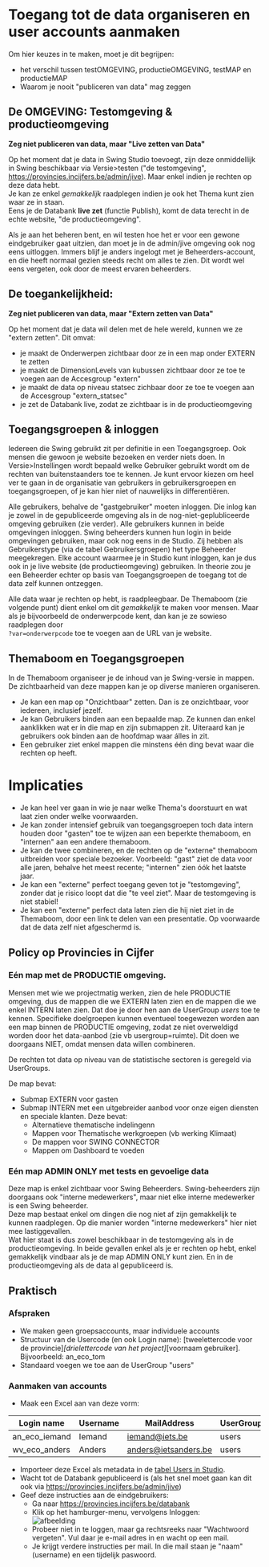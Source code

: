 # Toegang tot de data organiseren en user accounts aanmaken

Om hier keuzes in te maken, moet je dit begrijpen:

- het verschil tussen testOMGEVING, productieOMGEVING, testMAP en productieMAP
- Waarom je nooit "publiceren van data" mag zeggen

## De OMGEVING: Testomgeving & productieomgeving

**Zeg niet publiceren van data, maar "Live zetten van Data"**

Op het moment dat je data in Swing Studio toevoegt, zijn deze onmiddellijk in Swing beschikbaar via Versie>testen ("de testomgeving", https://provincies.incijfers.be/admin/jive).
Maar enkel indien je rechten op deze data hebt.  
Je kan ze enkel *gemakkelijk* raadplegen indien je ook het Thema kunt zien waar ze in staan.  
Eens je de Databank **live zet** (functie Publish), komt de data terecht in de echte website, "de productieomgeving".

Als je aan het beheren bent, en wil testen hoe het er voor een gewone eindgebruiker gaat uitzien, dan moet je in de admin/jive omgeving ook nog eens uitloggen. Immers blijf je anders ingelogt met je Beheerders-account, en die heeft normaal gezien steeds recht om alles te zien. Dit wordt wel eens vergeten, ook door de meest ervaren beheerders.


## De toegankelijkheid: 
**Zeg niet publiceren van data, maar "Extern zetten van Data"**

Op het moment dat je data wil delen met de hele wereld, kunnen we ze "extern zetten". Dit omvat:
- je maakt de Onderwerpen zichtbaar door ze in een map onder EXTERN te zetten
- je maakt de DimensionLevels van kubussen zichtbaar door ze toe te voegen aan de Accesgroup "extern"
- je maakt de data op niveau statsec zichbaar door ze toe te voegen aan de Accesgroup "extern_statsec"
- je zet de Databank live, zodat ze zichtbaar is in de productieomgeving


## Toegangsgroepen & inloggen

Iedereen die Swing gebruikt zit per definitie in een Toegangsgroep. 
Ook mensen die gewoon je website bezoeken en verder niets doen. In Versie>Instellingen wordt bepaald welke Gebruiker gebruikt wordt om de rechten van buitenstaanders toe te kennen.
Je kunt ervoor kiezen om heel ver te gaan in de organisatie van gebruikers in gebruikersgroepen en toegangsgroepen, of je kan hier niet of nauwelijks in differentiëren.

Alle gebruikers, behalve de "gastgebruiker" moeten inloggen. Die inlog kan je zowel in de gepubliceerde omgeving als in de nog-niet-geplubliceerde omgeving gebruiken (zie verder). Alle gebruikers kunnen in beide omgevingen inloggen. 
Swing beheerders kunnen hun login in beide omgevingen gebruiken, maar ook nog eens in de Studio. Zij hebben als Gebruikerstype (via de tabel Gebruikersgroepen) het type Beheerder meegekregen. Elke account waarmee je in Studio kunt inloggen, kan je dus ook in je live website (de productieomgeving) gebruiken.
In theorie zou je een Beheerder echter op basis van Toegangsgroepen de toegang tot de data zelf kunnen ontzeggen.

Alle data waar je rechten op hebt, is raadpleegbaar. De Themaboom (zie volgende punt) dient enkel om dit *gemakkelijk* te maken voor mensen. Maar als je bijvoorbeeld de onderwerpcode kent, dan kan je ze sowieso raadplegen door  
`?var=onderwerpcode` toe te voegen aan de URL van je website.


## Themaboom en Toegangsgroepen

In de Themaboom organiseer je de inhoud van je Swing-versie in mappen.
De zichtbaarheid van deze mappen kan je op diverse manieren organiseren. 
* Je kan een map op "Onzichtbaar" zetten. Dan is ze onzichtbaar, voor iedereen, inclusief jezelf.
* Je kan Gebruikers binden aan een bepaalde map. Ze kunnen dan enkel aanklikken wat er in die map en zijn submappen zit. Uiteraard kan je gebruikers ook binden aan de hoofdmap waar álles in zit.
* Een gebruiker ziet enkel mappen die minstens één ding bevat waar die rechten op heeft.


 # Implicaties
 
 * Je kan heel ver gaan in wie je naar welke Thema's doorstuurt en wat laat zien onder welke voorwaarden.
 * Je kan zonder intensief gebruik van toegangsgroepen toch data intern houden door "gasten" toe te wijzen aan een beperkte themaboom, en "internen" aan een andere themaboom.
 * Je kan de twee combineren, en de rechten op de "externe" themaboom uitbreiden voor speciale bezoeker. Voorbeeld: "gast" ziet de data voor alle jaren, behalve het meest recente; "internen" zien óók het laatste jaar.
 * Je kan een "externe" perfect toegang geven tot je "testomgeving", zonder dat je risico loopt dat die "te veel ziet". Maar de testomgeving is niet stabiel!
 * Je kan een "externe" perfect data laten zien die hij niet ziet in de Themaboom, door een link te delen van een presentatie. Op voorwaarde dat de data zelf niet afgeschermd is.
 
 
 ## Policy op Provincies in Cijfer
 
 ### Eén map met de PRODUCTIE omgeving.
 
 Mensen met wie we projectmatig werken, zien de hele PRODUCTIE omgeving, dus de mappen die we EXTERN laten zien en de mappen die we enkel INTERN laten zien. Dat doe je door hen aan de UserGroup *users* toe te kennen.
 Specifieke doelgroepen kunnen eventueel toegewezen worden aan een map binnen de PRODUCTIE omgeving, zodat ze niet overweldigd worden door het data-aanbod (zie vb usergroup=ruimte). Dit doen we doorgaans NIET, omdat mensen data willen combineren.
 
 De rechten tot data op niveau van de statistische sectoren is geregeld via UserGroups.  
 
 De map bevat:
 * Submap EXTERN voor gasten
 * Submap INTERN met een uitgebreider aanbod voor onze eigen diensten en speciale klanten. Deze bevat:
   - Alternatieve thematische indelingenn
   - Mappen voor Thematische werkgroepen (vb werking Klimaat)
   - De mappen voor SWING CONNECTOR
   - Mappen om Dashboard te voeden

 ### Eén map ADMIN ONLY met tests en gevoelige data
Deze map is enkel zichtbaar voor Swing Beheerders. Swing-beheerders zijn doorgaans ook "interne medewerkers", maar niet elke interne medewerker is een Swing beheerder.  
Deze map bestaat enkel om dingen die nog niet af zijn gemakkelijk te kunnen raadplegen. Op die manier worden "interne medewerkers" hier niet mee lastiggevallen.  
Wat hier staat is dus zowel beschikbaar in de testomgeving als in de productieomgeving. In beide gevallen enkel als je er rechten op hebt, enkel gemakkelijk vindbaar als je de map ADMIN ONLY kunt zien. En in de productieomgeving als de data al gepubliceerd is.

## Praktisch

### Afspraken

* We maken geen groepsaccounts, maar individuele accounts
* Structuur van de Usercode (en ook Login name): [tweelettercode voor de provincie]_[drielettercode van het project]_[voornaam gebruiker]. Bijvoorbeeld: an_eco_tom
* Standaard voegen we toe aan de UserGroup "users"

### Aanmaken van accounts

* Maak een Excel aan van deze vorm:

Login name | Username | MailAddress | UserGroup | Usercode
-- | -- | -- | -- | --
an_eco_iemand | Iemand | iemand@iets.be | users | an_eco_iemand
wv_eco_anders | Anders | anders@ietsanders.be | users | wv_eco_anders

* Importeer deze Excel als metadata in de [tabel Users in Studio](https://provincies.incijfers.be/Admin/Studio/Table?tableName=User). 
* Wacht tot de Databank gepubliceerd is (als het snel moet gaan kan dit ook via https://provincies.incijfers.be/admin/jive)
* Geef deze instructies aan de eindgebruikers:
  * Ga naar https://provincies.incijfers.be/databank
  * Klik op het hamburger-menu, vervolgens Inloggen:  
  ![afbeelding](https://user-images.githubusercontent.com/10122639/108837147-23d9f280-75d2-11eb-9f8f-4c6cfbd5c0ad.png)
  * Probeer niet in te loggen, maar ga rechtsreeks naar "Wachtwoord vergeten". Vul daar je e-mail adres in en wacht op een mail.
  * Je krijgt verdere instructies per mail. In die mail staan je "naam" (username) en een tijdelijk paswoord.


